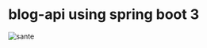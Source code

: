 # blog-api using spring boot 3
![sante](https://user-images.githubusercontent.com/57833129/229331153-09a22d29-9414-4432-b49e-7c624d163c17.png)
